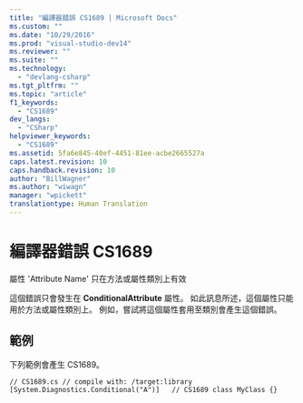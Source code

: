 ```yaml
---
title: "編譯器錯誤 CS1689 | Microsoft Docs"
ms.custom: ""
ms.date: "10/29/2016"
ms.prod: "visual-studio-dev14"
ms.reviewer: ""
ms.suite: ""
ms.technology: 
  - "devlang-csharp"
ms.tgt_pltfrm: ""
ms.topic: "article"
f1_keywords: 
  - "CS1689"
dev_langs: 
  - "CSharp"
helpviewer_keywords: 
  - "CS1689"
ms.assetid: 5fa6e845-40ef-4451-81ee-acbe2665527a
caps.latest.revision: 10
caps.handback.revision: 10
author: "BillWagner"
ms.author: "wiwagn"
manager: "wpickett"
translationtype: Human Translation
---
```

# 編譯器錯誤 CS1689
屬性 'Attribute Name' 只在方法或屬性類別上有效  
  
 這個錯誤只會發生在 **ConditionalAttribute** 屬性。 如此訊息所述，這個屬性只能用於方法或屬性類別上。 例如，嘗試將這個屬性套用至類別會產生這個錯誤。  
  
## 範例  
 下列範例會產生 CS1689。  
  
```  
// CS1689.cs // compile with: /target:library [System.Diagnostics.Conditional("A")]   // CS1689 class MyClass {}  
```